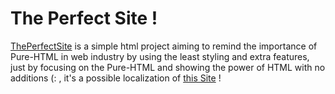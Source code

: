 # The Perfect Site !
[ThePerfectSite](https://theperfectsite.ir) is a simple html project aiming to remind the importance of Pure-HTML in web industry by using the least styling and extra features, just by focusing on the Pure-HTML and showing the power of HTML with no additions (: , it's a possible localization of [this Site](http://motherfuckingwebsite.com/) !

